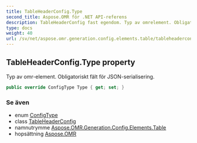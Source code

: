 ```yaml
---
title: TableHeaderConfig.Type
second_title: Aspose.OMR för .NET API-referens
description: TableHeaderConfig fast egendom. Typ av omrelement. Obligatoriskt fält för JSONserialisering.
type: docs
weight: 40
url: /sv/net/aspose.omr.generation.config.elements.table/tableheaderconfig/type/
---
```

## TableHeaderConfig.Type property

Typ av omr-element. Obligatoriskt fält för JSON-serialisering.

```csharp
public override ConfigType Type { get; set; }
```

### Se även

* enum [ConfigType](../../../aspose.omr.generation.config.enums/configtype/)
* class [TableHeaderConfig](../)
* namnutrymme [Aspose.OMR.Generation.Config.Elements.Table](../../tableheaderconfig/)
* hopsättning [Aspose.OMR](../../../)


